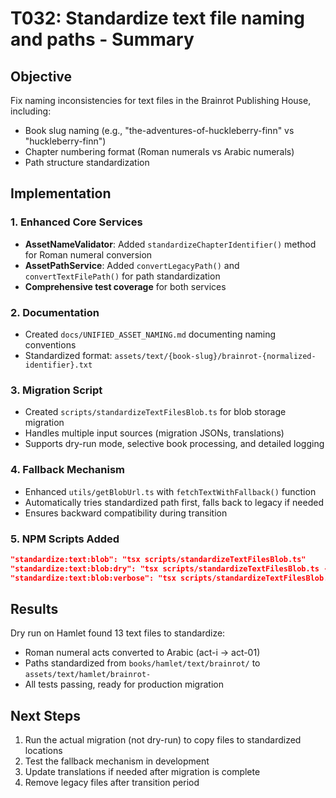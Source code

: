 # T032: Standardize text file naming and paths - Summary

## Objective

Fix naming inconsistencies for text files in the Brainrot Publishing House, including:

- Book slug naming (e.g., "the-adventures-of-huckleberry-finn" vs "huckleberry-finn")
- Chapter numbering format (Roman numerals vs Arabic numerals)
- Path structure standardization

## Implementation

### 1. Enhanced Core Services

- **AssetNameValidator**: Added `standardizeChapterIdentifier()` method for Roman numeral conversion
- **AssetPathService**: Added `convertLegacyPath()` and `convertTextFilePath()` for path standardization
- **Comprehensive test coverage** for both services

### 2. Documentation

- Created `docs/UNIFIED_ASSET_NAMING.md` documenting naming conventions
- Standardized format: `assets/text/{book-slug}/brainrot-{normalized-identifier}.txt`

### 3. Migration Script

- Created `scripts/standardizeTextFilesBlob.ts` for blob storage migration
- Handles multiple input sources (migration JSONs, translations)
- Supports dry-run mode, selective book processing, and detailed logging

### 4. Fallback Mechanism

- Enhanced `utils/getBlobUrl.ts` with `fetchTextWithFallback()` function
- Automatically tries standardized path first, falls back to legacy if needed
- Ensures backward compatibility during transition

### 5. NPM Scripts Added

```json
"standardize:text:blob": "tsx scripts/standardizeTextFilesBlob.ts"
"standardize:text:blob:dry": "tsx scripts/standardizeTextFilesBlob.ts --dry-run"
"standardize:text:blob:verbose": "tsx scripts/standardizeTextFilesBlob.ts --dry-run --log-file=text-standardization-blob-dry-run.log"
```

## Results

Dry run on Hamlet found 13 text files to standardize:

- Roman numeral acts converted to Arabic (act-i → act-01)
- Paths standardized from `books/hamlet/text/brainrot/` to `assets/text/hamlet/brainrot-`
- All tests passing, ready for production migration

## Next Steps

1. Run the actual migration (not dry-run) to copy files to standardized locations
2. Test the fallback mechanism in development
3. Update translations if needed after migration is complete
4. Remove legacy files after transition period
